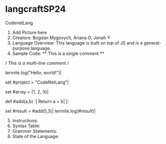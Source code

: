 # langcraftSP24

CodenetLang
1. Add Picture here
2. Creators: Bogdan Mygovych, Ariana O, Jonah Y
3. Language Overview: This language is built on top of JS and is a general-purpose language.
4. Sample Code: 
** This is a single comment **

*/ This is
   a multi-line
   comment /*

termite.log("Hello, world!")|

set #project = "CodeNetLang"|

set #array = {1, 2, 3}|

def #add(a,b) :| 
	Return a + b|
|:

set #result = #add(5,3)|
termite.log(#result)| 

5. Instructions: 
6. Syntax Table:
7. Grammer Statements:
8. State of the Language:



    
